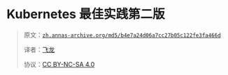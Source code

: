 # Kubernetes 最佳实践第二版

> 原文：[`zh.annas-archive.org/md5/b4e7a24d06a7cc27b05c122fe3fa466d`](https://zh.annas-archive.org/md5/b4e7a24d06a7cc27b05c122fe3fa466d)
> 
> 译者：[飞龙](https://github.com/wizardforcel)
> 
> 协议：[CC BY-NC-SA 4.0](http://creativecommons.org/licenses/by-nc-sa/4.0/)